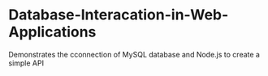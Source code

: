 # Database-Interacation-in-Web-Applications
Demonstrates the cconnection of MySQL database and Node.js to create a simple API
